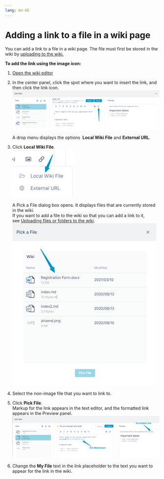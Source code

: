 ```yaml
---
lang: en-US
---
```


# Adding a link to a file in a wiki page

You can add a link to a file in a wiki page. The file must first be stored in the wiki by [uploading to the wiki.](/wiki/uploading-files-or-folders-to-the-wiki)

**To add the link using the image icon:**

1.  [Open the wiki editor](/wiki/intro)
2.  In the center panel, click the spot where you want to insert the link, and then click the link icon.  
    ![Insert File Link in Wiki](../assets/wiki/adding-a-link-to-a-file-in-a-wiki-page/insert-file-link-in-wiki.png)  
      
    A drop menu displays the options  **Local Wiki File** and **External URL**. 
3.  Click **Local Wiki File**.  
    ![](../assets/wiki/adding-a-link-to-a-file-in-a-wiki-page/as-local-wiki-file-option.png)  
      
    A Pick a File dialog box opens. It displays files that are currently stored in the wiki.   
    If you want to add a file to the wiki so that you can add a link to it, see [Uploading files or folders to the wiki](/wiki/uploading-files-or-folders-to-the-wiki).  
    ![](../assets/wiki/adding-a-link-to-a-file-in-a-wiki-page/as-pick-wiki-file.png)
4.  Select the non-image file that you want to link to.
5.  Click **Pick File**.  
    Markup for the link appears in the text editor, and the formatted link appears in the Preview panel.  
    ![Wiki link markdown](../assets/wiki/adding-a-link-to-a-file-in-a-wiki-page/wiki-link-markdown.png)
6.  Change the **My File** text in the link placeholder to the text you want to appear for the link in the wiki.